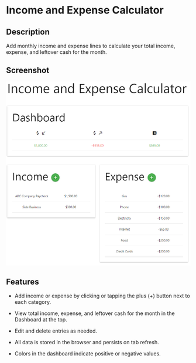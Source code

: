 # Income and Expense Calculator

## Description

Add monthly income and expense lines to calculate your total income, expense, and leftover cash for the month.

## Screenshot

![A screenshot of the income and expense calculator with some data added.](./assets/images/screenshot.PNG)

## Features

- Add income or expense by clicking or tapping the plus (+) button next to each category.

- View total income, expense, and leftover cash for the month in the Dashboard at the top.

- Edit and delete entries as needed.

- All data is stored in the browser and persists on tab refresh.

- Colors in the dashboard indicate positive or negative values.
